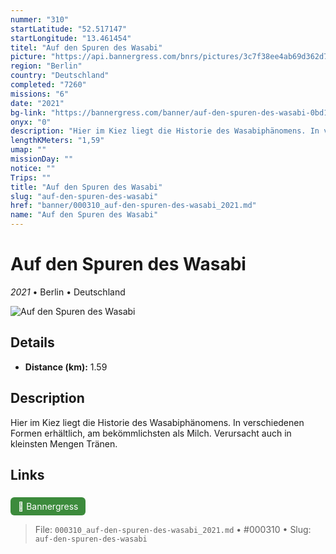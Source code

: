 ```yaml
---
nummer: "310"
startLatitude: "52.517147"
startLongitude: "13.461454"
titel: "Auf den Spuren des Wasabi"
picture: "https://api.bannergress.com/bnrs/pictures/3c7f38ee4ab69d362d75aa30585f2758"
region: "Berlin"
country: "Deutschland"
completed: "7260"
missions: "6"
date: "2021"
bg-link: "https://bannergress.com/banner/auf-den-spuren-des-wasabi-0bd1"
onyx: "0"
description: "Hier im Kiez liegt die Historie des Wasabiphänomens. In verschiedenen Formen erhältlich, am bekömmlichsten als Milch. Verursacht auch in kleinsten Mengen Tränen."
lengthKMeters: "1,59"
umap: ""
missionDay: ""
notice: ""
Trips: ""
title: "Auf den Spuren des Wasabi"
slug: "auf-den-spuren-des-wasabi"
href: "banner/000310_auf-den-spuren-des-wasabi_2021.md"
name: "Auf den Spuren des Wasabi"
---
```

# Auf den Spuren des Wasabi

*2021* • Berlin • Deutschland

![Auf den Spuren des Wasabi](https://api.bannergress.com/bnrs/pictures/3c7f38ee4ab69d362d75aa30585f2758)



## Details
- **Distance (km):** 1.59






## Description
Hier im Kiez liegt die Historie des Wasabiphänomens. In verschiedenen Formen erhältlich, am bekömmlichsten als Milch. Verursacht auch in kleinsten Mengen Tränen.



## Links
<a href="https://bannergress.com/banner/auf-den-spuren-des-wasabi-0bd1" style="display:inline-block;margin:6px 8px 0 0;padding:6px 12px;background:#3c8b3c;color:#fff;text-decoration:none;border-radius:6px;">🔗 Bannergress</a>




> File: `000310_auf-den-spuren-des-wasabi_2021.md` • #000310 • Slug: `auf-den-spuren-des-wasabi`
